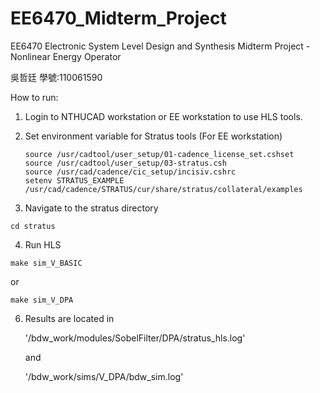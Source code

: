 # EE6470_Midterm_Project
EE6470 Electronic System Level Design and Synthesis Midterm Project - Nonlinear Energy Operator

吳哲廷 學號:110061590


How to run:
1. Login to NTHUCAD workstation or EE workstation to use HLS tools.
2. Set environment variable for Stratus tools (For EE workstation)
    ```
    source /usr/cadtool/user_setup/01-cadence_license_set.cshset
    source /usr/cadtool/user_setup/03-stratus.csh
    source /usr/cad/cadence/cic_setup/incisiv.cshrc
    setenv STRATUS_EXAMPLE /usr/cad/cadence/STRATUS/cur/share/stratus/collateral/examples
    ```

3. Navigate to the stratus directory
  ```
  cd stratus
  ```
4. Run HLS
  ```
  make sim_V_BASIC
  ```
  
   or
     
  ```
  make sim_V_DPA
  ```

6. Results are located in 

    '/bdw_work/modules/SobelFilter/DPA/stratus_hls.log' 

    and 

    '/bdw_work/sims/V_DPA/bdw_sim.log'



